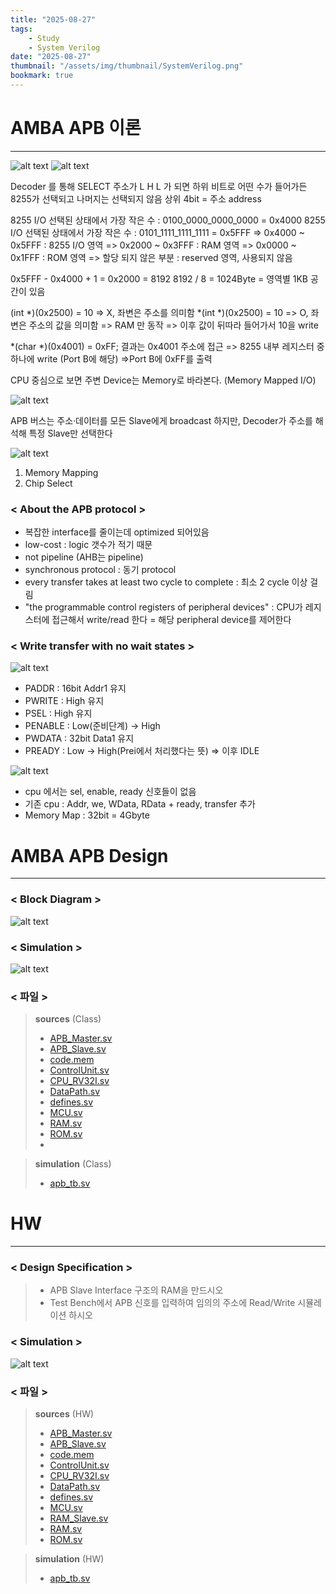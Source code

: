 ```yaml
---
title: "2025-08-27"
tags:
    - Study
    - System Verilog
date: "2025-08-27"
thumbnail: "/assets/img/thumbnail/SystemVerilog.png"
bookmark: true
---
```


# AMBA APB 이론
---
![alt text](../../assets/img/final/250827/1.png)
![alt text](../../assets/img/final/250827/2.png)

Decoder 를 통해 SELECT 주소가 L H L 가 되면 하위 비트로 어떤 수가 들어가든 8255가 선택되고 나머지는 선택되지 않음
상위 4bit = 주소 address

8255 I/O 선택된 상태에서 가장 작은 수 : 0100_0000_0000_0000 = 0x4000
8255 I/O 선택된 상태에서 가장 작은 수 : 0101_1111_1111_1111 = 0x5FFF
=> 0x4000 ~ 0x5FFF : 8255 I/O 영역
=> 0x2000 ~ 0x3FFF : RAM 영역
=> 0x0000 ~ 0x1FFF : ROM 영역
=> 할당 되지 않은 부분 : reserved 영역, 사용되지 않음

0x5FFF - 0x4000 + 1 = 0x2000 = 8192
8192 / 8 = 1024Byte = 영역별 1KB 공간이 있음

(int *)(0x2500) = 10 => X, 좌변은 주소를 의미함
*(int *)(0x2500) = 10 => O, 좌변은 주소의 값을 의미함 => RAM 만 동작 => 이후 값이 뒤따라 들어가서 10을 write

*(char *)(0x4001) = 0xFF; 결과는 0x4001 주소에 접근 => 8255 내부 레지스터 중 하나에 write (Port B에 해당) =>Port B에 0xFF를 출력

CPU 중심으로 보면 주변 Device는 Memory로 바라본다. (Memory Mapped I/O)

![alt text](../../assets/img/final/250827/3.png)

APB 버스는 주소·데이터를 모든 Slave에게 broadcast 하지만, Decoder가 주소를 해석해 특정 Slave만 선택한다

![alt text](../../assets/img/final/250827/4.png)

1. Memory Mapping
2. Chip Select

### < About the APB protocol >
- 복잡한 interface를 줄이는데 optimized 되어있음
- low-cost : logic 갯수가 적기 때문
- not pipeline (AHB는 pipeline)
- synchronous protocol : 동기 protocol
- every transfer takes at least two  cycle to complete : 최소 2 cycle 이상 걸림
- "the programmable control registers of peripheral devices" : CPU가 레지스터에 접근해서 write/read 한다 = 해당 peripheral device를 제어한다

### < Write transfer with no wait states >
![alt text](../../assets/img/final/250827/5.png)

- PADDR : 16bit Addr1 유지
- PWRITE : High 유지
- PSEL : High 유지
- PENABLE : Low(준비단계) -> High 
- PWDATA : 32bit Data1 유지
- PREADY : Low -> High(Prei에서 처리했다는 뜻)
=> 이후 IDLE

![alt text](../../assets/img/final/250827/6.png)

- cpu 에서는 sel, enable, ready 신호들이 없음
- 기존 cpu : Addr, we, WData, RData + ready, transfer 추가
- Memory Map : 32bit = 4Gbyte

# AMBA APB Design
---
### < Block Diagram >
![alt text](../../assets/img/final/250827/7.png)

### < Simulation >
![alt text](../../assets/img/final/250827/8.png)

### < 파일 >
> **sources** (Class)
> - [APB_Master.sv](<../../assets/source file/250827/250827_Class/APB_Master.sv>)
> - [APB_Slave.sv](<../../assets/source file/250827/250827_Class/APB_Slave.sv>)
> - [code.mem](<../../assets/source file/250827/250827_Class/code.mem>)
> - [ControlUnit.sv](<../../assets/source file/250827/250827_Class/ControlUnit.sv>)
> - [CPU_RV32I.sv](<../../assets/source file/250827/250827_Class/CPU_RV32I.sv>)
> - [DataPath.sv](<../../assets/source file/250827/250827_Class/DataPath.sv>)
> - [defines.sv](<../../assets/source file/250827/250827_Class/defines.sv>)
> - [MCU.sv](<../../assets/source file/250827/250827_Class/MCU.sv>)
> - [RAM.sv](<../../assets/source file/250827/250827_Class/RAM.sv>)
> - [ROM.sv](<../../assets/source file/250827/250827_Class/ROM.sv>)
> - 

> **simulation** (Class)
> - [apb_tb.sv](<../../assets/source file/250827/250827_Class/apb_tb.sv>)

# HW
---
### < Design Specification >
> - APB Slave Interface 구조의 RAM을 만드시오
> - Test Bench에서 APB 신호를 입력하여 임의의 주소에 Read/Write 시뮬레이션 하시오

### < Simulation >
![alt text](../../assets/img/final/250827/9.png)

### < 파일 >
> **sources** (HW)
> - [APB_Master.sv](<../../assets/source file/250827/250827_HW/APB_Master.sv>)
> - [APB_Slave.sv](<../../assets/source file/250827/250827_HW/APB_Slave.sv>)
> - [code.mem](<../../assets/source file/250827/250827_HW/code.mem>)
> - [ControlUnit.sv](<../../assets/source file/250827/250827_HW/ControlUnit.sv>)
> - [CPU_RV32I.sv](<../../assets/source file/250827/250827_HW/CPU_RV32I.sv>)
> - [DataPath.sv](<../../assets/source file/250827/250827_HW/DataPath.sv>)
> - [defines.sv](<../../assets/source file/250827/250827_HW/defines.sv>)
> - [MCU.sv](<../../assets/source file/250827/250827_HW/MCU.sv>)
> - [RAM_Slave.sv](<../../assets/source file/250827/250827_HW/RAM_Slave.sv>)
> - [RAM.sv](<../../assets/source file/250827/250827_HW/RAM.sv>)
> - [ROM.sv](<../../assets/source file/250827/250827_HW/ROM.sv>)

> **simulation** (HW)
> - [apb_tb.sv](<../../assets/source file/250827/250827_HW/apb_tb.sv>)